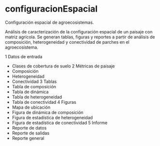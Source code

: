 # configuracionEspacial
Configuración espacial de agroecosistemas.

Análisis de caracterización de la configuración espacial de un paisaje con matriz agrícola. Se generan tablas, figuras y reportes a partir de análisis de composición, heterogeneidad y conectividad de parches en el agroecosistema.

1 Datos de entrada
  - Clases de cobertura de suelo
2 Métricas de paisaje
  -  Composición
  -  Heterogeneidad
  -  Conectividad
3 Tablas
  - Tabla de composición
  - Tabla de dinámica
  - Tabla de heterogeneidad
  - Tabla de conectividad
4 Figuras
  - Mapa de ubicación
  - Figura de dinámica de composición
  - Figura de estadística de heterogeneidad
  - Figura de estadística de conectividad
5 Informe
  - Reporte de datos
  - Reporte de salidas
  - Reporte general
